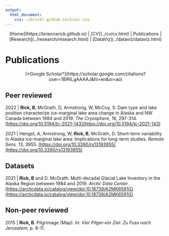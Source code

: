 ```yaml
---
output: 
  html_document: 
    css: ~/brick7.github.iov3/air.css
---
```

<center>
[Home](https://briannarick.github.io) | [CV](../cv/cv.html) | Publications | [Research](../research/research.html) | [DataViz](../dataviz/dataviz.html)
</center>

# Publications

<div align="center">[*Google Scholar*](https://scholar.google.com/citations?user=1BIRlLgAAAAJ&hl=en&oi=ao)</div>

## Peer reviewed

2022 | **Rick, B**, McGrath, D, Armstrong, W, McCoy, S. Dam type and lake position characterize ice-marginal lake area change in Alaska and NW Canada between 1984 and 2019. *The Cryosphere*, 16, 297-314. [https://doi.org/10.5194/tc-2021-143](https://doi.org/10.5194/tc-2021-143)

2021 | Hengst, A, Armstrong, W, **Rick, B**, McGrath, D. Short-term variability in Alaska ice-marginal lake area: Implications for long-term studies. *Remote Sens.* 13, 3955. [https://doi.org/10.3390/rs13193955](https://doi.org/10.3390/rs13193955)

## Datasets
2021 | **Rick, B** and D. McGrath. Multi-decadal Glacial Lake Inventory in the Alaska Region between 1984 and 2019. *Arctic Data Center*. [https://arcticdata.io/catalog/view/doi:10.18739/A2MK6591G](https://arcticdata.io/catalog/view/doi:10.18739/A2MK6591G)

## Non-peer reviewed
2015 | **Rick, B**. Pilgrimage (Map). In: *Vier Pilger-ein Ziel: Zu Fuss nach Jerusalem*, p. 8-11.
